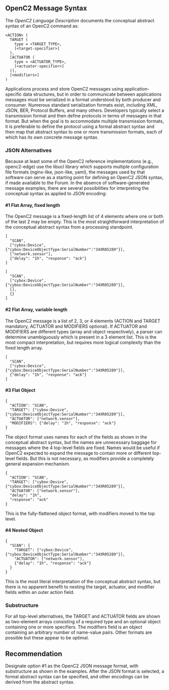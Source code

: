 ## OpenC2 Message Syntax
The *OpenC2 Language Description* documents the conceptual abstract syntax
of an OpenC2 command as:

```
<ACTION> (
  TARGET (
    type = <TARGET_TYPE>,
    [<target-specifier>]
  ),
  [ACTUATOR (
    type = <ACTUATOR_TYPE>,
    [<actuator-specifier>]
  )],
  [<modifiers>]
)
```

Applications process and store OpenC2 messages using application-specific
data structures, but in order to communicate between applications messages
must be serialized in a format understood by both producer and consumer.
Numerous standard serialization formats exist, including XML, JSON, BER,
Protocol Buffers, and many others.  Developers typically select
a transmission format and then define protocols in terms of messages in
that format.  But when the goal is to accommodate multiple transmission
formats, it is preferable to define the protocol using a formal abstract
syntax and then map that abstract syntax to one or more transmission formats,
each of which has its own concrete message syntax.

### JSON Alternatives
Because at least some of the OpenC2 reference implementations (e.g., openc2-edge)
use the libucl library which supports multiple configuration file formats
(nginx-like, json-like, yaml), the messages used by that software can serve
as a starting point for defining an OpenC2 JSON syntax, if made available
to the Forum.  In the absence of software-generated message examples, there
are several possibilities for interpreting the conceptual syntax as applied
to JSON encoding:
#### #1 Flat Array, fixed length
The OpenC2 message is a fixed-length list of 4 elements where one or both
of the last 2 may be empty.  This is the most straightforward interpretation
of the conceptual abstract syntax from a processing standpoint.
```
[
  "SCAN",
  ["cybox:Device",{"cybox:DeviceObjectType:SerialNumber":"34XR05289"}],
  ["network.sensor"],
  {"delay": "1h", "response": "ack"}
]

[
  "SCAN",
  ["cybox:Device",{"cybox:DeviceObjectType:SerialNumber":"34XR05289"}],
  [],
  {}
]
```
#### #2 Flat Array, variable length
The OpenC2 message is a list of 2, 3, or 4 elements (ACTION and TARGET mandatory,
ACTUATOR and MODIFIERS optional).  If ACTUATOR and MODIFIERS are different types
(array and object respectively), a parser can determine unambiguously which is
present in a 3 element list.  This is the most compact interpretation, but requires
more logical complexity than the fixed length array.
```
[
  "SCAN",
  ["cybox:Device",{"cybox:DeviceObjectType:SerialNumber":"34XR05289"}],
  {"delay": "1h", "response": "ack"}
]
```
#### #3 Flat Object
```
{
  "ACTION": "SCAN",
  "TARGET": ["cybox:Device",{"cybox:DeviceObjectType:SerialNumber":"34XR05289"}],
  "ACTUATOR": ["network.sensor"],
  "MODIFIERS": {"delay": "1h", "response": "ack"}
}
```
The object format uses names for each of the fields as shown in the conceptual abstract
syntax, but the names are unnecessary baggage for messages where the 4 top-level
fields are fixed.  Names would be useful if OpenC2 expected to expand the message to contain
more or different top-level fields.  But this is not necessary, as modifiers provide
a completely general expansion mechanism.
```
{
  "ACTION": "SCAN",
  "TARGET": ["cybox:Device",{"cybox:DeviceObjectType:SerialNumber":"34XR05289"}],
  "ACTUATOR": ["network.sensor"],
  "delay": "1h",
  "response": "ack"
}
```
This is the fully-flattened object format, with modifiers moved to the top level.
#### #4 Nested Object
```
{
  "SCAN": {
    "TARGET": ["cybox:Device",{"cybox:DeviceObjectType:SerialNumber":"34XR05289"}],
    "ACTUATOR": ["network.sensor"],
    {"delay": "1h", "response": "ack"}
  }
}
```
This is the most literal interpretation of the conceptual abstract syntax, but
there is no apparent benefit to nesting the target, actuator, and modifier fields
within an outer action field.
### Substructure
For all top-level alternatives, the TARGET and ACTUATOR fields are shown as two-element
arrays consisting of a required type and an optional object containing one or more
specifiers.  The modifiers field is an object containing an arbitrary number of name-value
pairs.  Other formats are possible but these appear to be optimal.
## Recommendation
Designate option #1 as the OpenC2 JSON message format, with substructure as shown in the
examples.  After the JSON format is selected, a formal abstract syntax can be specified,
and other encodings can be derived from the abstract syntax.
